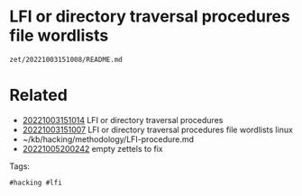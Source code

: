 # LFI or directory traversal procedures file wordlists

` zet/20221003151008/README.md `

# Related

- [20221003151014](/zet/20221003151014/README.md) LFI or directory traversal procedures
- [20221003151007](/zet/20221003151007/README.md) LFI or directory traversal procedures file wordlists linux
- ~/kb/hacking/methodology/LFI-procedure.md
- [20221005200242](/zet/20221005200242/README.md) empty zettels to fix

Tags:

    #hacking #lfi 

